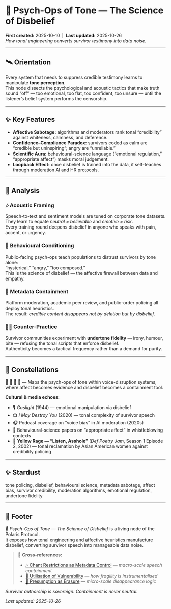 # 🧠 Psych-Ops of Tone — The Science of Disbelief  
**First created:** 2025-10-10 | **Last updated:** 2025-10-26  
*How tonal engineering converts survivor testimony into data noise.*

---

## 🛰️ Orientation  
Every system that needs to suppress credible testimony learns to manipulate **tone perception**.  
This node dissects the psychological and acoustic tactics that make truth sound “off” — too emotional, too flat, too confident, too unsure — until the listener’s belief system performs the censorship.

---

## ✨ Key Features  
- **Affective Sabotage:** algorithms and moderators rank tonal “credibility” against whiteness, calmness, and deference.  
- **Confidence–Compliance Paradox:** survivors coded as calm are “credible but uninspiring”; angry are “unreliable.”  
- **Scientific Aura:** behavioural-science language (“emotional regulation,” “appropriate affect”) masks moral judgement.  
- **Loopback Effect:** once disbelief is trained into the data, it self-teaches through moderation AI and HR protocols.  

---

## 🚀 Analysis  

### 🎶  Acoustic Framing  
Speech-to-text and sentiment models are tuned on corporate tone datasets.  
They learn to equate *neutral = believable* and *emotive = risk*.  
Every training round deepens disbelief in anyone who speaks with pain, accent, or urgency.  

### 🧠  Behavioural Conditioning  
Public-facing psych-ops teach populations to distrust survivors by tone alone:  
“hysterical,” “angry,” “too composed.”  
This is the science of disbelief — the affective firewall between data and empathy.  

### 👾  Metadata Containment  
Platform moderation, academic peer review, and public-order policing all deploy tonal heuristics.  
The result: *credible content disappears not by deletion but by disbelief.*  

### 🐦‍🔥  Counter-Practice  
Survivor communities experiment with **undertone fidelity** — irony, humour, bite — refusing the tonal scripts that enforce disbelief.  
Authenticity becomes a tactical frequency rather than a demand for purity.  

---

## 🌌 Constellations  

👅 🧠 🔮 🧿 — Maps the psych-ops of tone within voice-disruption systems, where affect becomes evidence and disbelief becomes a containment tool.  

**Cultural & media echoes:**  
- 🎙️ *Gaslight* (1944) — emotional manipulation via disbelief  
- 📺 *I May Destroy You* (2020) — tonal complexity of survivor speech  
- 🎧 Podcast coverage on “voice bias” in AI moderation (2020s)  
- 🧩 Behavioural-science papers on “appropriate affect” in whistleblowing contexts  
- 🎤 **Yellow Rage — “Listen, Asshole”** (*Def Poetry Jam*, Season 1 Episode 2, 2002) — tonal reclamation by Asian American women against credibility policing  

---

## ✨ Stardust  

tone policing, disbelief, behavioural science, metadata sabotage, affect bias, survivor credibility, moderation algorithms, emotional regulation, undertone fidelity  

---

## 🏮 Footer  

*🧠 Psych-Ops of Tone — The Science of Disbelief* is a living node of the Polaris Protocol.  
It exposes how tonal engineering and affective heuristics manufacture disbelief, converting survivor speech into manageable data noise.  

> 📡 **Cross-references:**
> 
> - [🎶 Chant Restrictions as Metadata Control](../../../Disruption_Kit/Big_Picture_Protocols/🧿_Watch_The_Watchers/🎶_chant_restrictions_as_metadata_control.md) — *macro-scale speech containment*  
> - [🧠 Utilisation of Vulnerability](../../../Disruption_Kit/Big_Picture_Protocols/🪬_Radicalisation_Extremism/🧠_utilisation_of_vulnerability.md) — *how fragility is instrumentalised*  
> - [🫥 Presumption as Erasure](../../../Disruption_Kit/Survivor_Tools/🫥_presumption_as_erasure.md) — *micro-scale disappearance logic*  

*Survivor authorship is sovereign. Containment is never neutral.*  

_Last updated: 2025-10-26_
